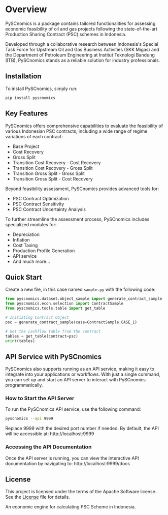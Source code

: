 # Overview

PySCnomics is a package contains tailored functionalities for assessing economic feasibility of oil and gas projects following the state-of-the-art Production Sharing Contract (PSC) schemes in Indonesia. 

Developed through a collaborative research between Indonesia's Special Task Force for Upstream Oil and Gas Business Activities (SKK Migas) and the Department of Petroleum Engineering at Institut Teknologi Bandung (ITB), PySCnomics stands as a reliable solution for industry professionals.


## Installation
To install PySCnomics, simply run:

`pip install pyscnomics`


## Key Features
PySCnomics offers comprehensive capabilities to evaluate the feasibility of various Indonesian PSC contracts, including a wide range of regime variations of each contract: 
- Base Project
- Cost Recovery
- Gross Split
- Transition Cost Recovery - Cost Recovery
- Transition Cost Recovery - Gross Split
- Transition Gross Split - Gross Split 
- Transition Gross Split - Cost Recovery

Beyond feasibility assessment, PySCnomics provides advanced tools for:
- PSC Contract Optimization
- PSC Contract Sensitivity
- PSC Contract Uncertainty Analysis

To further streamline the assessment process, PySCnomics includes specialized modules for:
- Depreciation
- Inflation
- Cost Taxing
- Production Profile Generation
- API service
- And much more...

## Quick Start
Create a new file, in this case named `sample.py` with the following code:

```python
from pyscnomics.dataset.object_sample import generate_contract_sample
from pyscnomics.econ.selection import ContractSample
from pyscnomics.tools.table import get_table

# Initiating Contract Object
psc = generate_contract_sample(case=ContractSample.CASE_1)

# Get the cashflow table from the contract
tables = get_table(contract=psc)
print(tables)
```


## API Service with PySCnomics

PySCnomics also supports running as an API service, making it easy to integrate into your applications or workflows. With just a single command, you can set up and start an API server to interact with PySCnomics programmatically.

### How to Start the API Server

To run the PySCnomics API service, use the following command:

```bash
pyscnomics --api 9999
```
Replace 9999 with the desired port number if needed. By default, the API will be accessible at:
http://localhost:9999

### Accessing the API Documentation
Once the API server is running, you can view the interactive API documentation by navigating to: http://localhost:9999/docs







## License
This project is licensed under the terms of the Apache Software license. See the [License](https://github.com/fajril/pyscnomics/blob/main/LICENSE) file for details.

An economic engine for calculating PSC Scheme in Indonesia.
